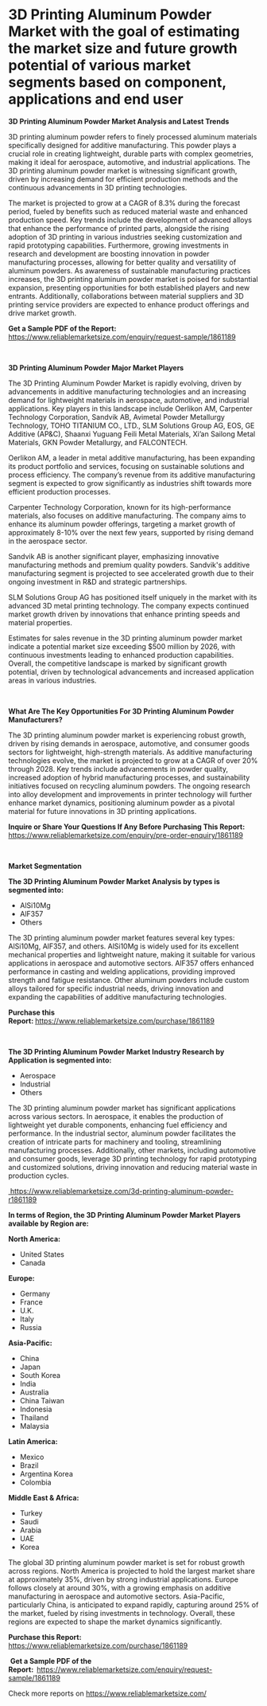 <p><h1>3D Printing Aluminum Powder Market with the goal of estimating the market size and future growth potential of various market segments based on component, applications and end user</h1></p><p><strong>3D Printing Aluminum Powder Market Analysis and Latest Trends</strong></p>
<p><p>3D printing aluminum powder refers to finely processed aluminum materials specifically designed for additive manufacturing. This powder plays a crucial role in creating lightweight, durable parts with complex geometries, making it ideal for aerospace, automotive, and industrial applications. The 3D printing aluminum powder market is witnessing significant growth, driven by increasing demand for efficient production methods and the continuous advancements in 3D printing technologies. </p><p>The market is projected to grow at a CAGR of 8.3% during the forecast period, fueled by benefits such as reduced material waste and enhanced production speed. Key trends include the development of advanced alloys that enhance the performance of printed parts, alongside the rising adoption of 3D printing in various industries seeking customization and rapid prototyping capabilities. Furthermore, growing investments in research and development are boosting innovation in powder manufacturing processes, allowing for better quality and versatility of aluminum powders. As awareness of sustainable manufacturing practices increases, the 3D printing aluminum powder market is poised for substantial expansion, presenting opportunities for both established players and new entrants. Additionally, collaborations between material suppliers and 3D printing service providers are expected to enhance product offerings and drive market growth.</p></p>
<p><strong>Get a Sample PDF of the Report:&nbsp;</strong> <a href="https://www.reliablemarketsize.com/enquiry/request-sample/1861189?utm_campaign=2565&utm_medium=2&utm_source=Github&utm_content=ia&utm_term=03042025&utm_id=3d-printing-aluminum-powder">https://www.reliablemarketsize.com/enquiry/request-sample/1861189</a></p>
<p>&nbsp;</p>
<p><strong>3D Printing Aluminum Powder Major Market Players</strong></p>
<p><p>The 3D Printing Aluminum Powder Market is rapidly evolving, driven by advancements in additive manufacturing technologies and an increasing demand for lightweight materials in aerospace, automotive, and industrial applications. Key players in this landscape include Oerlikon AM, Carpenter Technology Corporation, Sandvik AB, Avimetal Powder Metallurgy Technology, TOHO TITANIUM CO., LTD., SLM Solutions Group AG, EOS, GE Additive (AP&C), Shaanxi Yuguang Feili Metal Materials, Xi’an Sailong Metal Materials, GKN Powder Metallurgy, and FALCONTECH.</p><p>Oerlikon AM, a leader in metal additive manufacturing, has been expanding its product portfolio and services, focusing on sustainable solutions and process efficiency. The company’s revenue from its additive manufacturing segment is expected to grow significantly as industries shift towards more efficient production processes.</p><p>Carpenter Technology Corporation, known for its high-performance materials, also focuses on additive manufacturing. The company aims to enhance its aluminum powder offerings, targeting a market growth of approximately 8-10% over the next few years, supported by rising demand in the aerospace sector.</p><p>Sandvik AB is another significant player, emphasizing innovative manufacturing methods and premium quality powders. Sandvik's additive manufacturing segment is projected to see accelerated growth due to their ongoing investment in R&D and strategic partnerships.</p><p>SLM Solutions Group AG has positioned itself uniquely in the market with its advanced 3D metal printing technology. The company expects continued market growth driven by innovations that enhance printing speeds and material properties. </p><p>Estimates for sales revenue in the 3D printing aluminum powder market indicate a potential market size exceeding $500 million by 2026, with continuous investments leading to enhanced production capabilities. Overall, the competitive landscape is marked by significant growth potential, driven by technological advancements and increased application areas in various industries.</p></p>
<p>&nbsp;</p>
<p><strong>What Are The Key Opportunities For 3D Printing Aluminum Powder Manufacturers?</strong></p>
<p><p>The 3D printing aluminum powder market is experiencing robust growth, driven by rising demands in aerospace, automotive, and consumer goods sectors for lightweight, high-strength materials. As additive manufacturing technologies evolve, the market is projected to grow at a CAGR of over 20% through 2028. Key trends include advancements in powder quality, increased adoption of hybrid manufacturing processes, and sustainability initiatives focused on recycling aluminum powders. The ongoing research into alloy development and improvements in printer technology will further enhance market dynamics, positioning aluminum powder as a pivotal material for future innovations in 3D printing applications.</p></p>
<p><strong>Inquire or Share Your Questions If Any Before Purchasing This Report:</strong> <a href="https://www.reliablemarketsize.com/enquiry/pre-order-enquiry/1861189?utm_campaign=2565&utm_medium=2&utm_source=Github&utm_content=ia&utm_term=03042025&utm_id=3d-printing-aluminum-powder">https://www.reliablemarketsize.com/enquiry/pre-order-enquiry/1861189</a></p>
<p>&nbsp;</p>
<p><strong>Market Segmentation</strong></p>
<p><strong>The 3D Printing Aluminum Powder Market Analysis by types is segmented into:</strong></p>
<p><ul><li>AlSi10Mg</li><li>AlF357</li><li>Others</li></ul></p>
<p><p>The 3D printing aluminum powder market features several key types: AlSi10Mg, AlF357, and others. AlSi10Mg is widely used for its excellent mechanical properties and lightweight nature, making it suitable for various applications in aerospace and automotive sectors. AlF357 offers enhanced performance in casting and welding applications, providing improved strength and fatigue resistance. Other aluminum powders include custom alloys tailored for specific industrial needs, driving innovation and expanding the capabilities of additive manufacturing technologies.</p></p>
<p><strong>Purchase this Report:&nbsp;</strong><a href="https://www.reliablemarketsize.com/purchase/1861189?utm_campaign=2565&utm_medium=2&utm_source=Github&utm_content=ia&utm_term=03042025&utm_id=3d-printing-aluminum-powder">https://www.reliablemarketsize.com/purchase/1861189</a></p>
<p>&nbsp;</p>
<p><strong>The 3D Printing Aluminum Powder Market Industry Research by Application is segmented into:</strong></p>
<p><ul><li>Aerospace</li><li>Industrial</li><li>Others</li></ul></p>
<p><p>The 3D printing aluminum powder market has significant applications across various sectors. In aerospace, it enables the production of lightweight yet durable components, enhancing fuel efficiency and performance. In the industrial sector, aluminum powder facilitates the creation of intricate parts for machinery and tooling, streamlining manufacturing processes. Additionally, other markets, including automotive and consumer goods, leverage 3D printing technology for rapid prototyping and customized solutions, driving innovation and reducing material waste in production cycles.</p></p>
<p><a href="https://www.reliablemarketsize.com/3d-printing-aluminum-powder-r1861189?utm_campaign=2565&utm_medium=2&utm_source=Github&utm_content=ia&utm_term=03042025&utm_id=3d-printing-aluminum-powder">&nbsp;https://www.reliablemarketsize.com/3d-printing-aluminum-powder-r1861189</a></p>
<p><strong>In terms of Region, the 3D Printing Aluminum Powder Market Players available by Region are:</strong></p>
<p>
    <p> <strong> North America: </strong>
        <ul>
            <li>United States</li>
            <li>Canada</li>
        </ul>
        </p> 
    <p> <strong> Europe: </strong>
        <ul>
            <li>Germany</li>
            <li>France</li>
            <li>U.K.</li>
            <li>Italy</li>
            <li>Russia</li>
        </ul>
        </p> 
    <p> <strong> Asia-Pacific: </strong>
        <ul>
            <li>China</li>
            <li>Japan</li>
            <li>South Korea</li>
            <li>India</li>
            <li>Australia</li>
            <li>China Taiwan</li>
            <li>Indonesia</li>
            <li>Thailand</li>
            <li>Malaysia</li>
        </ul>
        </p> 
    <p> <strong> Latin America: </strong>
        <ul>
            <li>Mexico</li>
            <li>Brazil</li>
            <li>Argentina Korea</li>
            <li>Colombia</li>
        </ul>
        </p> 
    <p> <strong> Middle East & Africa: </strong>
        <ul>
            <li>Turkey</li>
            <li>Saudi</li>
            <li>Arabia</li>
            <li>UAE</li>
            <li>Korea</li>
        </ul>
    </p>
    </p>
<p><p>The global 3D printing aluminum powder market is set for robust growth across regions. North America is projected to hold the largest market share at approximately 35%, driven by strong industrial applications. Europe follows closely at around 30%, with a growing emphasis on additive manufacturing in aerospace and automotive sectors. Asia-Pacific, particularly China, is anticipated to expand rapidly, capturing around 25% of the market, fueled by rising investments in technology. Overall, these regions are expected to shape the market dynamics significantly.</p></p>
<p><strong>Purchase this Report: </strong><a href="https://www.reliablemarketsize.com/purchase/1861189?utm_campaign=2565&utm_medium=2&utm_source=Github&utm_content=ia&utm_term=03042025&utm_id=3d-printing-aluminum-powder">https://www.reliablemarketsize.com/purchase/1861189</a></p>
<p>&nbsp;<strong>Get a Sample PDF of the Report:&nbsp;&nbsp;</strong><a href="https://www.reliablemarketsize.com/enquiry/request-sample/1861189?utm_campaign=2565&utm_medium=2&utm_source=Github&utm_content=ia&utm_term=03042025&utm_id=3d-printing-aluminum-powder">https://www.reliablemarketsize.com/enquiry/request-sample/1861189</a></p>
<p><strong></strong></p>
<p>Check more reports on <a href="https://www.reliablemarketsize.com/?utm_campaign=2565&utm_medium=2&utm_source=Github&utm_content=ia&utm_term=03042025&utm_id=3d-printing-aluminum-powder">https://www.reliablemarketsize.com/</a></p>